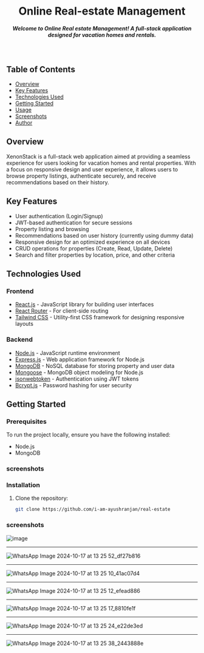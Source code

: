 

<h1 align="center">Online Real-estate Management</h1>
<h5 align="center">
Welcome to Online Real estate Management! A full-stack application designed for vacation homes and rentals.
</h5>

<br/>

## Table of Contents

- [Overview](#overview)
- [Key Features](#key-features)
- [Technologies Used](#technologies-used)
- [Getting Started](#getting-started)
- [Usage](#usage)
- [Screenshots](#screenshots)
- [Author](#author)

## Overview

XenonStack is a full-stack web application aimed at providing a seamless experience for users looking for vacation homes and rental properties. With a focus on responsive design and user experience, it allows users to browse property listings, authenticate securely, and receive recommendations based on their history.

## Key Features

- User authentication (Login/Signup)
- JWT-based authentication for secure sessions
- Property listing and browsing
- Recommendations based on user history (currently using dummy data)
- Responsive design for an optimized experience on all devices
- CRUD operations for properties (Create, Read, Update, Delete)
- Search and filter properties by location, price, and other criteria

## Technologies Used

### Frontend

- [React.js](https://reactjs.org/) - JavaScript library for building user interfaces
- [React Router](https://reactrouter.com/) - For client-side routing
- [Tailwind CSS](https://tailwindcss.com/) - Utility-first CSS framework for designing responsive layouts

### Backend

- [Node.js](https://nodejs.org/) - JavaScript runtime environment
- [Express.js](https://expressjs.com/) - Web application framework for Node.js
- [MongoDB](https://www.mongodb.com/) - NoSQL database for storing property and user data
- [Mongoose](https://mongoosejs.com/) - MongoDB object modeling for Node.js
- [jsonwebtoken](https://www.npmjs.com/package/jsonwebtoken) - Authentication using JWT tokens
- [Bcrypt.js](https://www.npmjs.com/package/bcryptjs) - Password hashing for user security

## Getting Started

### Prerequisites

To run the project locally, ensure you have the following installed:

- Node.js
- MongoDB

### screenshots


### Installation

1. Clone the repository:

   ```bash
   git clone https://github.com/i-am-ayushranjan/real-estate

### screenshots

![image](https://github.com/user-attachments/assets/a5566af0-d553-4171-81b8-e25dd0076277)
----- -
![WhatsApp Image 2024-10-17 at 13 25 52_df27b816](https://github.com/user-attachments/assets/1bc108f8-2d4b-4b38-9e31-9069d0f028e7)
----- -
![WhatsApp Image 2024-10-17 at 13 25 10_41ac07d4](https://github.com/user-attachments/assets/33e95de5-6b80-4e4a-b6ca-571a63f6faa7)
----- -
![WhatsApp Image 2024-10-17 at 13 25 12_efead886](https://github.com/user-attachments/assets/bf65c58e-dbbe-4ff0-adef-96132264c6ff)
----- -
![WhatsApp Image 2024-10-17 at 13 25 17_8810fe1f](https://github.com/user-attachments/assets/540a2360-d38b-4110-ae46-d943175828a7)
----- -
![WhatsApp Image 2024-10-17 at 13 25 24_e22de3ed](https://github.com/user-attachments/assets/c89cf9e8-232c-4e8c-9e84-595ec60b41f3)
----- -
![WhatsApp Image 2024-10-17 at 13 25 38_2443888e](https://github.com/user-attachments/assets/d232c537-a401-4ffa-84c8-6a3249b6fc57)
